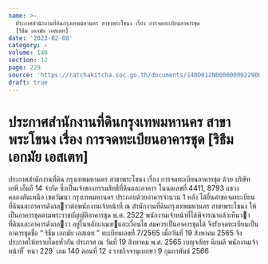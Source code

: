 ```yaml
---
name: >-
  ประกาศสำนักงานที่ดินกรุงเทพมหานคร สาขาพระโขนง เรื่อง การจดทะเบียนอาคารชุด
  [ริธึม เอกมัย เอสเตท]
date: '2023-02-08'
category: ง
volume: 140
section: 12
page: 229
source: 'https://ratchakitcha.soc.go.th/documents/140D012N0000000022900.pdf'
draft: true
---
```


# ประกาศสำนักงานที่ดินกรุงเทพมหานคร สาขาพระโขนง เรื่อง การจดทะเบียนอาคารชุด [ริธึม เอกมัย เอสเตท]

ประกาศสํานักงานที่ดิน กรุงเทพมหานคร สาขาพระโขนง เรื่อง การจดทะเบียนอาคารชุด ด้วย บริษัท เอพี เอ็มอี 14 จํากัด ซึ่งเป็นเจ้าของกรรมสิทธิ์ที่ดินและอาคาร โฉนดเลขที่ 4411, 8793 แขวงคลองตันเหนือ เขตวัฒนา กรุงเทพมหานคร ประกอบด้วยอาคารจํานวน 1 หลัง ได้ยื่นคําขอจดทะเบียนที่ดินและอาคารดังกลาวต่อพนักงานเจ้าหน้าที่ ณ สํานักงานที่ดินกรุงเทพมหานคร สาขาพระโขนง ให้เป็นอาคารชุดตามพระราชบัญญัติอาคารชุด พ.ศ. 2522 พนักงานเจ้าหน้าที่ได้พิจารณาแล้วเห็นวาที่ดินและอาคารดังกลาว อยู่ในหลักเกณฑและเงื่อนไข สมควรเป็นอาคารชุดได้ จึงรับจดทะเบียนเป็นอาคารชุดชื่อ “ ริธึ่ม เอกมัย เอสเตท ” ทะเบียนเลขที่ 7/2565 เมื่อวันที่ 19 สิงหาคม 2565 จึงประกาศให้ทราบโดยทั่วกัน ประกาศ ณ วันที่ 19 สิงหาคม พ.ศ. 2565 เบญจภัทร นิยมดี พนักงานเจ้าหน้าที่ ้ หนา 229 ่ เลม 140 ตอนที่ 12 ง ราชกิจจานุเบกษา 9 กุมภาพันธ์ 2566
